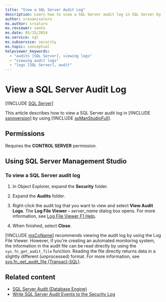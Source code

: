 ```yaml
---
title: "View a SQL Server Audit Log"
description: Learn how to view a SQL Server audit log in SQL Server by using SQL Server Management Studio. Viewing requires CONTROL SERVER permission.
author: sravanisaluru
ms.author: srsaluru
ms.reviewer: vanto
ms.date: 05/15/2024
ms.service: sql
ms.subservice: security
ms.topic: conceptual
helpviewer_keywords:
  - "audits [SQL Server], viewing logs"
  - "viewing audit logs"
  - "logs [SQL Server], audit"
---
```

# View a SQL Server Audit Log

[!INCLUDE [SQL Server](../../../includes/applies-to-version/sqlserver.md)]

This article describes how to view a SQL Server audit log in [!INCLUDE [ssnoversion](../../../includes/ssnoversion-md.md)] by using [!INCLUDE [ssManStudioFull](../../../includes/ssmanstudiofull-md.md)].

## <a name="Permissions"></a> Permissions

Requires the **CONTROL SERVER** permission.

## <a name="SSMSProcedure"></a> Using SQL Server Management Studio

### To view a SQL Server audit log

1. In Object Explorer, expand the **Security** folder.

1. Expand the **Audits** folder.

1. Right-click the audit log that you want to view and select **View Audit Logs**. The **Log File Viewer -** _server\_name_ dialog box opens. For more information, see [Log File Viewer F1 Help](../../../relational-databases/logs/log-file-viewer-f1-help.md).

1. When finished, select **Close**.

[!INCLUDE [msCoName](../../../includes/msconame-md.md)] recommends viewing the audit log by using the Log File Viewer. However, if you're creating an automated monitoring system, the information in the audit file can be read directly by using the `sys.fn_get_audit_file` function. Reading the file directly returns data in a slightly different (unprocessed) format. For more information, see [sys.fn_get_audit_file (Transact-SQL)](../../../relational-databases/system-functions/sys-fn-get-audit-file-transact-sql.md).

## Related content

- [SQL Server Audit (Database Engine)](../../../relational-databases/security/auditing/sql-server-audit-database-engine.md)
- [Write SQL Server Audit Events to the Security Log](../../../relational-databases/security/auditing/write-sql-server-audit-events-to-the-security-log.md)
